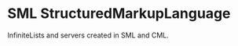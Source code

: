 SML StructuredMarkupLanguage
============================

InfiniteLists and servers created in SML and CML.

